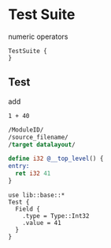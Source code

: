 # Test Suite
numeric operators

```cent
TestSuite {
}
```

## Test
add

```akela
1 + 40
```

```llvm
/ModuleID/
/source_filename/
/target datalayout/

define i32 @__top_level() {
entry:
  ret i32 41
}
```

```cent
use lib::base::*
Test {
  Field {
    .type = Type::Int32
    .value = 41
  }
}
```